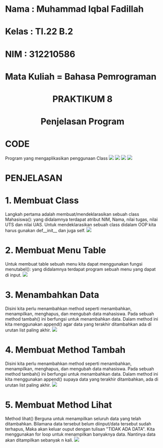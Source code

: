 # Nama : Muhammad Iqbal Fadillah

# Kelas : TI.22 B.2

# NIM : 312210586

# Mata Kuliah = Bahasa Pemrograman

# <p align ="center">PRAKTIKUM 8</p>

# <p align="center">Penjelasan Program</p>

# <b>CODE</b>
Program yang mengaplikasikan penggunaan Class
![](1.png)
![](2.png)
![](3.png)
![](4.png)

# <b>PENJELASAN</b>
# 1. Membuat Class
Langkah pertama adalah membuat/mendeklarasikan sebuah class Mahasiswa(): yang didalamnya terdapat atribut NIM, Nama, nilai tugas, nilai UTS dan nilai UAS. Untuk mendeklarasikan sebuah class didalam OOP kita harus gunakan def__init__ dan juga self.
![](5.png)

# 2. Membuat Menu Table
Untuk membuat table sebuah menu kita dapat menggunakan fungsi menutabel(): yang didalamnya terdapat program sebuah menu yang dapat di input.
![](6.png)

# 3. Menambahkan Data
Disini kita perlu menambahkan method seperti menambahkan, menampilkan, menghapus, dan mengubah data mahasiswa. Pada sebuah method tambah() ini berfungsi untuk menambahkan data. Dalam method ini kita menggunakan append() agar data yang terakhir ditambahkan ada di urutan list paling akhir.
![](7.png)

# 4. Membuat Method Tambah
Disini kita perlu menambahkan method seperti menambahkan, menampilkan, menghapus, dan mengubah data mahasiswa. Pada sebuah method tambah() ini berfungsi untuk menambahkan data. Dalam method ini kita menggunakan append() supaya data yang terakhir ditambahkan, ada di urutan list paling akhir.
![](7.png)

# 5. Membuat Method Lihat 
Method lihat() Berguna untuk menampilkan seluruh data yang telah ditambahkan. Bilamana data tersebut belum diinput/data tersebut sudah terhapus, Maka akan keluar ouput dengan tulisan "TIDAK ADA DATA". Kita menggunakan for loop untuk menampilkan banyaknya data. 
Nantinya data akan ditampilkan sebanyak n kali.
![](8.png)







